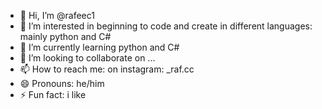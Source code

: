 - 👋 Hi, I’m @rafeec1
- 👀 I’m interested in beginning to code and create in different languages: mainly python and C#
- 🌱 I’m currently learning python and C#
- 💞️ I’m looking to collaborate on ...
- 📫 How to reach me: on instagram: _raf.cc
- 😄 Pronouns: he/him
- ⚡ Fun fact: i like

<!---
rafeec1/rafeec1 is a ✨ special ✨ repository because its `README.md` (this file) appears on your GitHub profile.
You can click the Preview link to take a look at your changes.
--->
